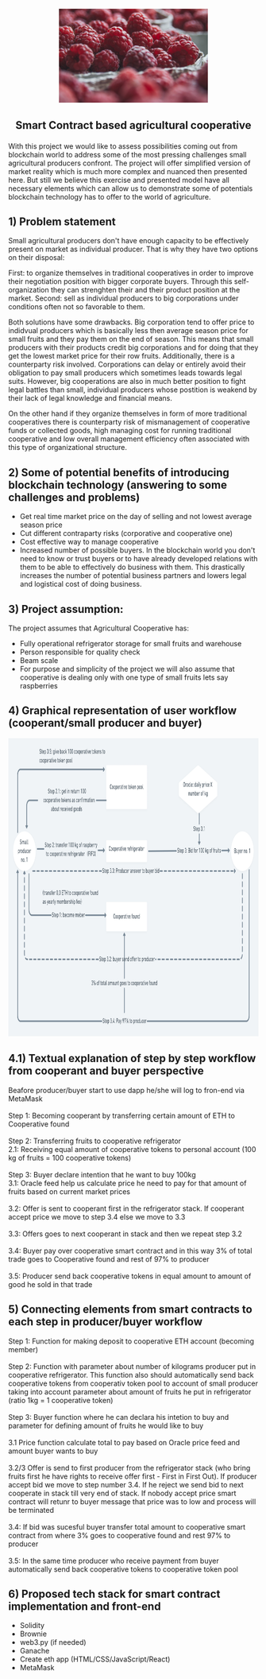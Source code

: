 
<p align="center">
<img src =".\pictures\red-2650342_1920.jpg" width="300")
</p> 


## <p align="center"> Smart Contract based agricultural cooperative </p>


With this project we would like to assess possibilities coming out from blockchain world to address some of the most pressing challenges small agricultural producers confront. The project will offer simplified version of market reality which is much more complex and nuanced then presented here. But still we believe this exercise and presented model have all necessary elements which can allow us to demonstrate some of potentials blockchain technology has to offer to the world of agriculture.


## 1) Problem statement

Small agricultural producers don't have enough capacity to be effectively present on market as individual producer. That is why they have two options on their disposal:

First: to organize themselves in traditional cooperatives in order to improve their negotiation position with bigger corporate buyers. Through this self-organization they can strenghten their and their product position at the market. Second: sell as individual producers to big corporations under conditions often not so favorable to them. 

Both solutions have some drawbacks. Big corporation tend to offer price to indidvual producers which is basically less then average season price for small fruits and they pay them on the end of season. This means that small producers with their products credit big corporations and for doing that they get the lowest market price for their row fruits. Additionally, there is a counterparty risk involved. Corporations can delay or entirely avoid their obligation to pay small producers which sometimes leads towards legal suits. However, big cooperations are also in much better position to fight legal battles than small, individual producers whose postition is weakend by their lack of legal knowledge and financial means. 
 
On the other hand if they organize themselves in form of more traditional cooperatives there is counterparty risk of mismanagement of cooperative funds or collected goods, high managing cost for running traditional cooperative and low overall management efficiency often associated with this type of organizational structure.  

## 2) Some of potential benefits of introducing blockchain technology (answering to some challenges and problems)

- Get real time market price on the day of selling and not lowest average season price
- Cut different contraparty risks (corporative and cooperative one)
- Cost effective way to manage cooperative
- Increased number of possible buyers. In the blockchain world you don't need to know or trust buyers or to have already developed relations with them to be able to effectively do business with them. This drastically increases the number of potential business partners and lowers legal and logistical cost of doing business.



## 3) Project assumption:
The project assumes that Agricultural Cooperative has:
- Fully operational refrigerator storage for small fruits and warehouse
- Person responsible for quality check  
- Beam scale
- For purpose and simplicity of the project we will also assume that cooperative is dealing only with one type of small fruits lets say raspberries

## 4) Graphical representation of user workflow (cooperant/small producer and buyer)

<p align="center">
<img src =".\pictures\Logic@2x.png" width="1000" height="600")
</p> 

## 4.1) Textual explanation of step by step workflow from cooperant and buyer perspective

Beafore producer/buyer start to use dapp he/she will log to fron-end via MetaMask \
<br/>
Step 1: Becoming cooperant by transferring certain amount of ETH to Cooperative found \
<br/>
Step 2: Transferring fruits to cooperative refrigerator <br/> 
2.1: Receiving equal amount of cooperative tokens to personal account (100 kg of fruits = 100 cooperative tokens) \
<br/>
Step 3: Buyer declare intention that he want to buy 100kg \
3.1: Oracle feed help us calculate price he need to pay for that amount of fruits based on current market prices \
<br/>
3.2: Offer is sent to cooperant first in the refrigerator stack. If cooperant accept price we move to step 3.4 else we move to 3.3 \
<br/>
3.3: Offers goes to next cooperant in stack and then we repeat step 3.2  
<br/>
3.4: Buyer pay over cooperative smart contract and in this way 3% of total trade goes to Cooperative found and rest of 97% to producer \
<br/>
3.5: Producer send back cooperative tokens in equal amount to amount of good he sold in that trade 


## 5) Connecting elements from smart contracts to each step in producer/buyer workflow

Step 1: Function for making deposit to cooperative ETH account (becoming member) \
<br/>
Step 2: Function with parameter about number of kilograms producer put in cooperative refrigerator. This function also should automatically send back cooperative tokens from cooperativ token pool to account of small producer taking into account parameter about amount of fruits he put in refrigerator (ratio 1kg = 1 cooperative token) \
<br/>
Step 3: Buyer function where he can declara his intetion to buy and parameter for defining amount of fruits he would like to buy   
<br/>
3.1 Price function calculate total to pay based on Oracle price feed and amount buyer wants to buy \
<br/>
3.2/3 Offer is send to first producer from the refrigerator stack (who bring fruits first he have rights to receive offer first - First in First Out). If producer accept bid we move to step number 3.4. If he reject we send bid to next cooperate in stack till very end of stack. If nobody accept price smart contract will retunr to buyer message that price was to low and process will be terminated \
<br/>
3.4: If bid was sucesful buyer transfer total amount to cooperative smart contract from where 3% goes to cooperative found and rest 97% to producer\
<br/>
3.5: In the same time producer who receive payment from buyer automatically send back cooperative tokens to cooperative token pool 


## 6) Proposed tech stack for smart contract implementation and front-end
- Solidity
- Brownie
- web3.py (if needed)
- Ganache
- Create eth app (HTML/CSS/JavaScript/React)
- MetaMask



